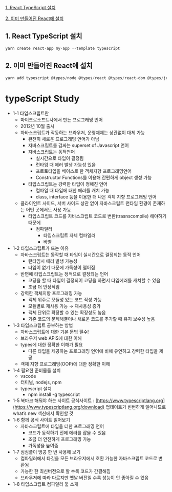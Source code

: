 [1. React TypeScript 설치](#1-react-typescript-설치)

[2. 이미 만들어진 React에 설치](#2-이미-만들어진-react에-설치)

## 1. React TypeScript 설치

```jsx
yarn create react-app my-app --template typescript
```





## 2. 이미 만들어진 React에 설치

```jsx
yarn add typescript @types/node @types/react @types/react-dom @types/jest
```

# typeScript Study

- 1-1 타입스크립트란
  - 마이크로소프트사에서 만든 프로그래밍 언어
  - 2012년 10월 출시
  - 자바스크립트가 작동하는 브라우저, 운영체제는 상관없이 대체 가능
    - 완전히 새로운 프로그래밍 언어가 아님
    - 자바스크립트를 감싸는 superset of Javascript 언어
    - 자바스크립트는 동적언어
      - 실시간으로 타입이 결정됨
      - 런타임 때 에러 발생 가능성 있음
      - 프로토타입을 베이스로 한 객체지향 프로그래밍언어
      - Constructor Functions를 이용해 간편하게 object 생성 가능
    - 타입스크립트는 강력한 타입이 정해진 언어
      - 컴파일 때 타입에 대한 에러를 캐치 가능
      - class, interface 등을 이용한 더 나은 객체 지향 프로그래밍 언어
  - 클라이언트 사이드, 서버 사이드 상관 없이 자바스크립트 런타임 환경이 존재하는 어떤 곳에서도 사용 가능
    - 타입스크립트 코드를 자바스크립트 코드로 변환(trasnscompile) 해야하기 때문에
      - 컴파일러
        - 타입스크립트 자체 컴파일러
        - 바벨
- 1-2 타입스크립트가 뜨는 이유
  - 자바스크립트는 동작할 때 타입이 실시간으로 결정되는 동적 언어
    - 런타임시 에러 발생 가능성
    - 타입이 없기 때문에 가독성이 떨어짐
  - 반면에 타입스크립트는 정적으로 결정되는 언어
    - 코딩을 할 때 타입이 결정되어 코딩을 하면서 타입에러를 캐치할 수 있음
    - 조금 더 안정적임
  - 강력한 객체지향 프로그래밍 가능
    - 객체 위주로 모듈성 있는 코드 작성 가능
    - 모듈별로 재사용 가능 → 재사용성 증가
    - 객체 단위로 확장할 수 있는 확장성도 높음
    - 기존 코드의 문제해결이나 새로운 코드를 추가할 때
      유지 보수성 높음
- 1-3 타입스크립트 공부하는 방법
  - 자바스크립트에 대한 기본 문법 필수!
  - 브라우저 web APIS에 대한 이해
  - types에 대한 정확한 이해가 필요
    - 다른 타입을 제공하는 프로그래밍 언어에 비해
      유연하고 강력한 타입을 제공
  - 객체 지향 프로그래밍(OOP)에 대한 정확한 이해
- 1-4 필요한 준비물들 설치
  - vscode
  - 터미널, nodejs, npm
  - typescript 설치
    - npm install -g typescript
- 1-5 북마크 해둬야 하는 사이트
  공식사이트 : [https://www.typescriptlang.org](https://www.typescriptlang.org/download)
  업데이트가 빈번하게 일어나므로 what’s new 섹션에서 확인할 것
- 1-6 함께 공식 사이트 읽어보기
  - 자바스크립트에 타입을 더한 프로그래밍 언어
    - 코드가 동작하기 전에 에러를 잡을 수 있음
    - 조금 더 안전하게 프로그래밍 가능
    - 가독성을 높여줌
- 1-7 심심풀이 땅콩 한 번 사용해 보기
  - 컴파일러에서 타깃을 모든 브라우저에서 호환 가능한 자바스크립트 코드로 변환됨
  - 가능한 한 최신버전으로 할 수록 코드가 간결해짐
  - 브라우저에 따라 다르지만 옛날 버전일 수록 성능이 안 좋아질 수 있음
- 1-8 타입스크립트 컴파일러 툴 소개
